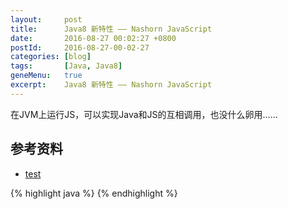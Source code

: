 ```yaml
---
layout:     post
title:      Java8 新特性 —— Nashorn JavaScript
date:       2016-08-27 00:02:27 +0800
postId:     2016-08-27-00-02-27
categories: [blog]
tags:       [Java, Java8]
geneMenu:   true
excerpt:    Java8 新特性 —— Nashorn JavaScript
---
```


在JVM上运行JS，可以实现Java和JS的互相调用，也没什么卵用……


## 参考资料

* [test](test.html)

{% highlight java %}
{% endhighlight %}
